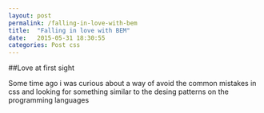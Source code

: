 ```yaml
---
layout: post
permalink: /falling-in-love-with-bem
title:  "Falling in love with BEM"
date:   2015-05-31 18:30:55
categories: Post css
---
```

##Love at first sight

Some time ago i was curious about a way of avoid the common mistakes in css and looking for something similar to the desing patterns on the programming languages
